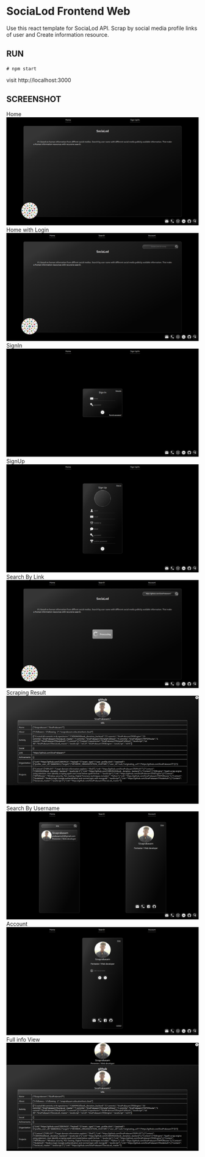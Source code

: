 # SociaLod Frontend Web
Use this react template for SociaLod API. Scrap by social media profile links of user and Create information resource.

RUN
---
    # npm start

visit http://localhost:3000

SCREENSHOT
---
Home
<img src="screenshots/Home.png"/>
Home with Login
<img src="screenshots/Homelogin.png"/>
SignIn
<img src="screenshots/SignIn.png"/>
SignUp
<img src="screenshots/SignUp.png"/>
Search By Link
<img src="screenshots/ScrapByLink.png"/>
Scraping Result
<img src="screenshots/ScrapResult.png"/>
Search By Username
<img src="screenshots/SearchByUsername.png"/>
Account
<img src="screenshots/Account.png"/>
Full info View
<img src="screenshots/ViewFullInfo.png"/>